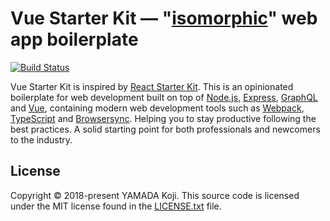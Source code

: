 # Vue Starter Kit — "[isomorphic](http://nerds.airbnb.com/isomorphic-javascript-future-web-apps/)" web app boilerplate

[![Build Status](https://travis-ci.org/kou64yama/vue-starter-kit.svg?branch=master)](https://travis-ci.org/kou64yama/vue-starter-kit)

Vue Starter Kit is inspired by [React Starter
Kit](https://github.com/kriasoft/react-starter-kit). This is an
opinionated boilerplate for web development built on top of
[Node.js](https://nodejs.org), [Express](https://expressjs.com),
[GraphQL](https://graphql.org) and [Vue](https://vuejs.org),
containing modern web development tools such as
[Webpack](https://webpack.js.org),
[TypeScript](https://www.typescriptlang.org) and
[Browsersync](https://browsersync.io). Helping you to stay productive
following the best practices. A solid starting point for both
professionals and newcomers to the industry.

## License

Copyright © 2018-present YAMADA Koji. This source code is licensed
under the MIT license found in the
[LICENSE.txt](https://github.com/kou6yama/vue-starter-kit/blob/master/LICENSE.txt)
file.
